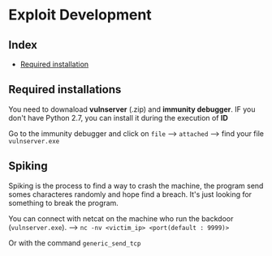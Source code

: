 # Exploit Development

## Index

- [Required installation](#Required-installations)


## Required installations

You need to downaload **vulnserver** (.zip) and **immunity debugger**. IF you don't have Python 2.7, you can install it during the execution of **ID**

Go to the immunity debugger and click on `file` --> `attached` --> find your file `vulnserver.exe`

## Spiking

Spiking is the process to find a way to crash the machine, the program send somes characteres randomly and hope find a breach.
It's just looking for something to break the program.

You can connect with netcat on the machine who run the backdoor (`vulnserver.exe`). --> `nc -nv <victim_ip> <port(default : 9999)>`

Or with the command `generic_send_tcp`  

 
